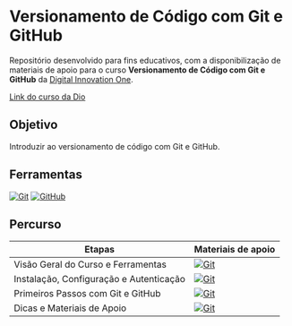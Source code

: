 # Versionamento de Código com Git e GitHub

Repositório desenvolvido para fins educativos, com a disponibilização de materiais de apoio para o curso **Versionamento de Código com Git e GitHub** da [Digital Innovation One](https://www.dio.me/).

[Link do curso da Dio](https://web.dio.me/course/versionamento-de-codigo-com-git-e-github/learning/f3cbaa66-efbd-4c25-842e-2069c188c066) 

## Objetivo
Introduzir ao versionamento de código com Git e GitHub.

## Ferramentas
[![Git](https://img.shields.io/badge/Git-000?style=for-the-badge&logo=git&logoColor=E94D5F)](https://git-scm.com/doc) 
[![GitHub](https://img.shields.io/badge/GitHub-000?style=for-the-badge&logo=github&logoColor=30A3DC)](https://docs.github.com/)

## Percurso
| Etapas | Materiais de apoio|
| -------------------------------------- | -- |
| Visão Geral do Curso e Ferramentas     | [![Git](https://img.shields.io/badge/Ver%20Material-30A3DC?style=for-the-badge)](https://github.com/Krynt/dio-desafio-github/blob/main/Curso-de-Versionamento-de-Codigo-com-Git-e-GitHub/materiais-de-apoio/01-visao-geral-do-curso-e-ferramentas.md) |
| Instalação, Configuração e Autenticação| [![Git](https://img.shields.io/badge/Ver%20Material-30A3DC?style=for-the-badge)](https://github.com/Krynt/dio-desafio-github/blob/main/Curso-de-Versionamento-de-Codigo-com-Git-e-GitHub/materiais-de-apoio/02-instalacao-configuracao-e-autenticacao.md) |
| Primeiros Passos com Git e GitHub      | [![Git](https://img.shields.io/badge/Ver%20Material-30A3DC?style=for-the-badge)](https://github.com/Krynt/dio-desafio-github/blob/main/Curso-de-Versionamento-de-Codigo-com-Git-e-GitHub/materiais-de-apoio/03-primeiros-passos-com-git-e-github.md) |
| Dicas e Materiais de Apoio             | [![Git](https://img.shields.io/badge/Ver%20Material-30A3DC?style=for-the-badge)](https://github.com/Krynt/dio-desafio-github/blob/main/Curso-de-Versionamento-de-Codigo-com-Git-e-GitHub/materiais-de-apoio/04-dicas-e-materiais-de-apoio.md)|
